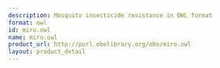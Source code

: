 ```yaml
---
description: Mosquito insecticide resistance in OWL format
format: owl
id: miro.owl
name: miro.owl
product_url: http://purl.obolibrary.org/obo/miro.owl
layout: product_detail
---
```


